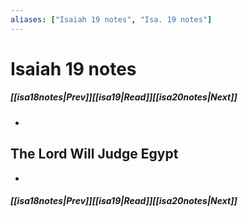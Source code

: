 ```yaml
---
aliases: ["Isaiah 19 notes", "Isa. 19 notes"]
---
```

# Isaiah 19 notes
##### <span class=arrow-left></span>[[isa18notes|Prev]]<span class=navigation-separator></span>[[isa19|Read]]<span class=navigation-separator></span>[[isa20notes|Next]]<span class=arrow-right></span>
- 
## The Lord Will Judge Egypt
- 
##### <span class=arrow-left></span>[[isa18notes|Prev]]<span class=navigation-separator></span>[[isa19|Read]]<span class=navigation-separator></span>[[isa20notes|Next]]<span class=arrow-right></span>